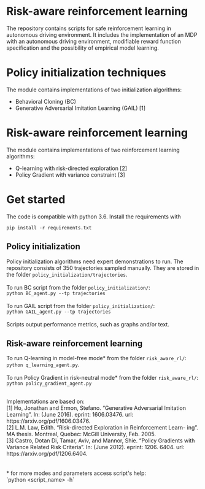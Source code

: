 # Risk-aware reinforcement learning

The repository contains scripts for safe reinforcement learning in autonomous driving environment. 
It includes the implementation of an MDP with an autonomous driving environment, modifiable reward function specification and the possibility of empirical model learning.


# Policy initialization techniques
The module contains implementations of two initialization algorithms:
- Behavioral Cloning (BC)
- Generative Adversarial Imitation Learning (GAIL) [1]

# Risk-aware reinforcement learning
The module contains implementations of two reinforcement learning algorithms:
- Q-learning with risk-directed exploration [2]
- Policy Gradient with variance constraint [3]

# Get started
The code is compatible with python 3.6. Install the requirements with 

`pip install -r requirements.txt`

## Policy initialization 
Policy initialization algorithms need expert demonstrations to run. The repository consists of 350 trajectories sampled manually. They are stored in the folder `policy_initialization/trajectories`.  
</br>
To run BC script from the folder `policy_initialization/`:</br>
`python BC_agent.py --tp trajectories`</br>
</br>
To run GAIL script from the folder `policy_initialization/`:</br>
`python GAIL_agent.py --tp trajectories`</br>
</br>
Scripts output performance metrics, such as graphs and/or text.
</br>
## Risk-aware reinforcement learning
To run Q-learning in model-free mode* from the folder `risk_aware_rl/`:</br>
`python q_learning_agent.py`.</br>
</br>
To run Policy Gradient in risk-neutral mode* from the folder `risk_aware_rl/`: </br>
`python policy_gradient_agent.py`

</br>
Implementations are based on: </br>
[1] Ho, Jonathan and Ermon, Stefano. “Generative Adversarial Imitation Learning”. In: (June 2016). eprint: 1606.03476. url: https://arxiv.org/pdf/1606.03476. </br>
[2] L.M. Law, Edith. “Risk-directed Exploration in Reinforcement Learn- ing”. MA thesis. Montreal, Quebec: McGill University, Feb. 2005. </br>
[3] Castro, Dotan Di, Tamar, Aviv, and Mannor, Shie. “Policy Gradients with Variance Related Risk Criteria”. In: (June 2012). eprint: 1206. 6404. url: https://arxiv.org/pdf/1206.6404. </br>
</br>
</br>
* for more modes and parameters access script's help: </br>
`python &lt;script_name&gt; -h`
